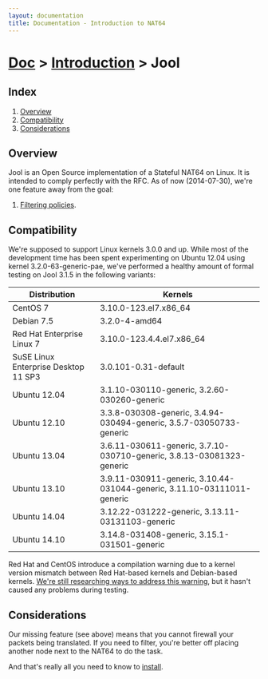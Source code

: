 ```yaml
---
layout: documentation
title: Documentation - Introduction to NAT64
---
```


# [Doc](doc-index.html) > [Introduction](doc-index.html#introduction) > Jool

## Index

1. [Overview](#overview)
2. [Compatibility](#compatibility)
3. [Considerations](#considerations)

## Overview

Jool is an Open Source implementation of a Stateful NAT64 on Linux. It is intended to comply perfectly with the RFC. As of now (2014-07-30), we're one feature away from the goal:

1. <a href="https://github.com/NICMx/NAT64/issues/41" target="_blank">Filtering policies</a>.

## Compatibility

We're supposed to support Linux kernels 3.0.0 and up. While most of the development time has been spent experimenting on Ubuntu 12.04 using kernel 3.2.0-63-generic-pae, we've performed a healthy amount of formal testing on Jool 3.1.5 in the following variants:

| Distribution | Kernels |
| -------------|---------|
| CentOS 7 | 3.10.0-123.el7.x86_64 |
| Debian 7.5 | 3.2.0-4-amd64 |
| Red Hat Enterprise Linux 7 | 3.10.0-123.4.4.el7.x86_64 |
| SuSE Linux Enterprise Desktop 11 SP3 | 3.0.101-0.31-default |
| Ubuntu 12.04 | 3.1.10-030110-generic, 3.2.60-030260-generic |
| Ubuntu 12.10 | 3.3.8-030308-generic, 3.4.94-030494-generic, 3.5.7-03050733-generic |
| Ubuntu 13.04 | 3.6.11-030611-generic, 3.7.10-030710-generic, 3.8.13-03081323-generic |
| Ubuntu 13.10 | 3.9.11-030911-generic, 3.10.44-031044-generic, 3.11.10-03111011-generic |
| Ubuntu 14.04 | 3.12.22-031222-generic, 3.13.11-03131103-generic |
| Ubuntu 14.10 | 3.14.8-031408-generic, 3.15.1-031501-generic |

Red Hat and CentOS introduce a compilation warning due to a kernel version mismatch between Red Hat-based kernels and Debian-based kernels. <a href="https://github.com/NICMx/NAT64/issues/105" target="_blank">We're still researching ways to address this warning</a>, but it hasn't caused any problems during testing.

## Considerations

Our missing feature (see above) means that you cannot firewall your packets being translated. If you need to filter, you're better off placing another node next to the NAT64 to do the task.

And that's really all you need to know to [install](mod-install.html).

